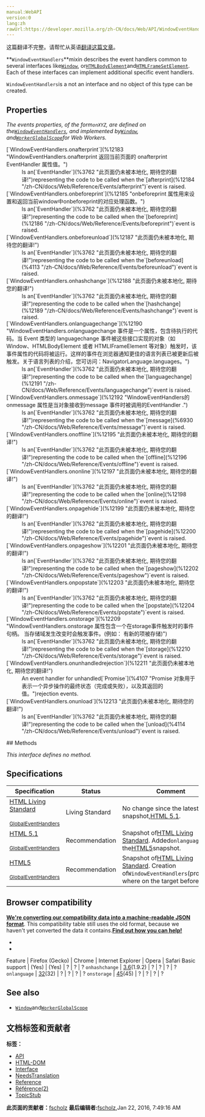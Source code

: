 ```yaml
---
manual:WebAPI
version:0
lang:zh
rawUrl:https://developer.mozilla.org/zh-CN/docs/Web/API/WindowEventHandlers
---
```




这篇翻译不完整。请帮忙从英语[翻译这篇文章](%21372 "")。






**`WindowEventHandlers`**mixin describes the event handlers common to several interfaces like[`Window`](%3310 "The window object represents a window containing a DOM document; the document property points to the DOM document loaded in that window."), or[`HTMLBodyElement`](%2738 "从其父项HTMLElement 和WindowEventHandlers中继承属性。")and[`HTMLFrameSetElement`](%2755 "此页面仍未被本地化, 期待您的翻译!"). Each of these interfaces can implement additional specific event handlers.



`WindowEventHandlers`is a not an interface and no object of this type can be created.


## Properties<a name="Properties"></a>


<em>The events properties, of the form`onXYZ`, are defined on the[`WindowEventHandlers`](%3312 "WindowEventHandlers mixin describes the event handlers common to several interfaces like Window, or HTMLBodyElement and  HTMLFrameSetElement. Each of these interfaces can implement additional specific event handlers."), and implemented by[`Window`](%3310 "The window object represents a window containing a DOM document; the document property points to the DOM document loaded in that window."), and[`WorkerGlobalScope`](%3315 "The WorkerGlobalScope interface of the Web Workers API is an interface representing the scope of any worker. Workers have no browsing context; this scope contains the information usually conveyed by Window objects — in this case event handlers, the console or the associated WorkerNavigator object. Each WorkerGlobalScope has its own event loop.")for Web Workers.</em>

<dl><dt id=''>[`WindowEventHandlers.onafterprint`](%12183 "WindowEventHandlers.onafterprint 返回当前页面的 onafterprint EventHandler 属性值。")</dt><dd>Is an[`EventHandler`](%3762 "此页面仍未被本地化, 期待您的翻译!")representing the code to be called when the`[afterprint](%12184 "/zh-CN/docs/Web/Reference/Events/afterprint")`event is raised.</dd><dt id=''>[`WindowEventHandlers.onbeforeprint`](%12185 "onbeforeprint 属性用来设置和返回当前window中onbeforeprint的对应处理函数。")</dt><dd>Is an[`EventHandler`](%3762 "此页面仍未被本地化, 期待您的翻译!")representing the code to be called when the`[beforeprint](%12186 "/zh-CN/docs/Web/Reference/Events/beforeprint")`event is raised.</dd><dt id=''>[`WindowEventHandlers.onbeforeunload`](%12187 "此页面仍未被本地化, 期待您的翻译!")</dt><dd>Is an[`EventHandler`](%3762 "此页面仍未被本地化, 期待您的翻译!")representing the code to be called when the`[beforeunload](%4113 "/zh-CN/docs/Web/Reference/Events/beforeunload")`event is raised.</dd><dt id=''>[`WindowEventHandlers.onhashchange`](%12188 "此页面仍未被本地化, 期待您的翻译!")</dt><dd>Is an[`EventHandler`](%3762 "此页面仍未被本地化, 期待您的翻译!")representing the code to be called when the`[hashchange](%12189 "/zh-CN/docs/Web/Reference/Events/hashchange")`event is raised.</dd><dt id=''>[`WindowEventHandlers.onlanguagechange`](%12190 "WindowEventHandlers.onlanguagechange 事件是一个属性，包含待执行的代码。当 Event 类型的 languagechange 事件被这些接口实现的对象（如 Window、HTMLBodyElement 或者 HTMLIFrameElement 等对象）触发时，该事件属性的代码将被运行。这样的事件在浏览器通知更佳的语言列表已被更新后被触发。关于语言列表的介绍，您可访问：NavigatorLanguage.languages。")<i></i></dt><dd>Is an[`EventHandler`](%3762 "此页面仍未被本地化, 期待您的翻译!")representing the code to be called when the`[languagechange](%12191 "/zh-CN/docs/Web/Reference/Events/languagechange")`event is raised.</dd><dt id=''>[`WindowEventHandlers.onmessage`](%12192 "WindowEventHandlers的onmessage 属性是当对象接收到message 事件时被调用的EventHandler .")</dt><dd>Is an[`EventHandler`](%3762 "此页面仍未被本地化, 期待您的翻译!")representing the code to be called when the`[message](%6930 "/zh-CN/docs/Web/Reference/Events/message")`event is raised.</dd><dt id=''>[`WindowEventHandlers.onoffline`](%12195 "此页面仍未被本地化, 期待您的翻译!")</dt><dd>Is an[`EventHandler`](%3762 "此页面仍未被本地化, 期待您的翻译!")representing the code to be called when the`[offline](%12196 "/zh-CN/docs/Web/Reference/Events/offline")`event is raised.</dd><dt id=''>[`WindowEventHandlers.ononline`](%12197 "此页面仍未被本地化, 期待您的翻译!")</dt><dd>Is an[`EventHandler`](%3762 "此页面仍未被本地化, 期待您的翻译!")representing the code to be called when the`[online](%12198 "/zh-CN/docs/Web/Reference/Events/online")`event is raised.</dd><dt id=''>[`WindowEventHandlers.onpagehide`](%12199 "此页面仍未被本地化, 期待您的翻译!")</dt><dd>Is an[`EventHandler`](%3762 "此页面仍未被本地化, 期待您的翻译!")representing the code to be called when the`[pagehide](%12200 "/zh-CN/docs/Web/Reference/Events/pagehide")`event is raised.</dd><dt id=''>[`WindowEventHandlers.onpageshow`](%12201 "此页面仍未被本地化, 期待您的翻译!")</dt><dd>Is an[`EventHandler`](%3762 "此页面仍未被本地化, 期待您的翻译!")representing the code to be called when the`[pageshow](%12202 "/zh-CN/docs/Web/Reference/Events/pageshow")`event is raised.</dd><dt id=''>[`WindowEventHandlers.onpopstate`](%12203 "此页面仍未被本地化, 期待您的翻译!")</dt><dd>Is an[`EventHandler`](%3762 "此页面仍未被本地化, 期待您的翻译!")representing the code to be called when the`[popstate](%12204 "/zh-CN/docs/Web/Reference/Events/popstate")`event is raised.</dd><dt id=''>[`WindowEventHandlers.onstorage`](%12209 "WindowEventHandlers.onstorage 属性包含一个在storage事件触发时的事件句柄。 当存储域发生改变时会触发事件。(例如： 有新的项被存储)")</dt><dd>Is an[`EventHandler`](%3762 "此页面仍未被本地化, 期待您的翻译!")representing the code to be called when the`[storage](%12210 "/zh-CN/docs/Web/Reference/Events/storage")`event is raised.</dd><dt id=''>[`WindowEventHandlers.onunhandledrejection`](%12211 "此页面仍未被本地化, 期待您的翻译!")<i></i></dt><dd>An event handler for unhandled[`Promise`](%4107 "Promise 对象用于表示一个异步操作的最终状态（完成或失败），以及其返回的值。")rejection events.</dd><dt id=''>[`WindowEventHandlers.onunload`](%12213 "此页面仍未被本地化, 期待您的翻译!")</dt><dd>Is an[`EventHandler`](%3762 "此页面仍未被本地化, 期待您的翻译!")representing the code to be called when the`[unload](%4114 "/zh-CN/docs/Web/Reference/Events/unload")`event is raised.</dd></dl>
## Methods<a name="Methods"></a>


<em>This interface defines no method.</em>


## Specifications<a name="Specifications"></a>
Specification | Status | Comment 
 ---  |  ---  |  ---  | 
[HTML Living Standard<br></br><small>GlobalEventHandlers</small>](%21385 "") | Living Standard | No change since the latest snapshot,[HTML 5.1](%11883 "HTML 5.1"). 
[HTML 5.1<br></br><small>GlobalEventHandlers</small>](%21387 "") | Recommendation | Snapshot of[HTML Living Standard](%11885 "HTML Living Standard"). Added`onlanguage`since the[HTML5](%12136 "HTML5")snapshot. 
[HTML5<br></br><small>GlobalEventHandlers</small>](%21389 "") | Recommendation | Snapshot of[HTML Living Standard](%11885 "HTML Living Standard"). Creation of`WindowEventHandlers`(properties where on the target before it). 


## Browser compatibility<a name="Browser_compatibility"></a>


**[We&#39;re converting our compatibility data into a machine-readable JSON format](%3344 "")**. This compatibility table still uses the old format, because we haven&#39;t yet converted the data it contains.**[Find out how you can help!](%3392 "")**


* 
* 
Feature | Firefox (Gecko) | Chrome | Internet Explorer | Opera | Safari 
Basic support | (Yes) | (Yes) | ? | ? | ? 
`onhashchange` | [3.6](%4744 "Released on 2010-01-21.")(1.9.2) | ? | ? | ? | ? 
`onlanguage`<i></i> | [32](%12219 "Released on 2014-09-02.")(32) | ? | ? | ? | ? 
`onstorage` | [45](%10756 "Released on 2016-03-08.")(45) | ? | ? | ? | ? 




## See also<a name="See_also"></a>

* [`Window`](%3310 "The window object represents a window containing a DOM document; the document property points to the DOM document loaded in that window.")and[`WorkerGlobalScope`](%3315 "The WorkerGlobalScope interface of the Web Workers API is an interface representing the scope of any worker. Workers have no browsing context; this scope contains the information usually conveyed by Window objects — in this case event handlers, the console or the associated WorkerNavigator object. Each WorkerGlobalScope has its own event loop.")



## 文档标签和贡献者
**标签：**
* [API](%50 "")
* [HTML-DOM](%12510 "")
* [Interface](%3380 "")
* [NeedsTranslation](%4036 "")
* [Reference](%3381 "")
* [Référence(2)](%3892 "")
* [TopicStub](%4037 "")

**此页面的贡献者：**[fscholz](%60 "")
**最后编辑者:**[fscholz](%60 ""),<time>Jan 22, 2016, 7:49:16 AM</time>


